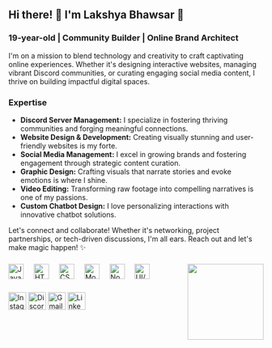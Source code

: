<h2 align="left">Hi there! 👋 I'm Lakshya Bhawsar 🚀</h2>

<h3>19-year-old | Community Builder | Online Brand Architect</h3>

<p>I'm on a mission to blend technology and creativity to craft captivating online experiences. Whether it's designing interactive websites, managing vibrant Discord communities, or curating engaging social media content, I thrive on building impactful digital spaces.</p>

<h3>Expertise</h3>


   <ul>
        <li>
            <strong>Discord Server Management:</strong> I specialize in fostering thriving communities and forging meaningful connections.
        </li>
        <li>
            <strong>Website Design & Development:</strong> Creating visually stunning and user-friendly websites is my forte.
        </li>
        <li>
            <strong>Social Media Management:</strong> I excel in growing brands and fostering engagement through strategic content curation.
        </li>
        <li>
            <strong>Graphic Design:</strong> Crafting visuals that narrate stories and evoke emotions is where I shine.
        </li>
        <li>
            <strong>Video Editing:</strong> Transforming raw footage into compelling narratives is one of my passions.
        </li>
        <li>
            <strong>Custom Chatbot Design:</strong> I love personalizing interactions with innovative chatbot solutions.
        </li>
    </ul>
    <p>
        Let's connect and collaborate! Whether it's networking, project partnerships, or tech-driven discussions, I'm all ears. Reach out and let's make magic happen! ✨
    </p>



###

<img align="right" height="150" src="https://i.imgflip.com/65efzo.gif"  />

###

<div align="left">
  <img src="https://cdn.jsdelivr.net/gh/devicons/devicon/icons/javascript/javascript-original.svg" height="30" alt="JavaScript logo" />
  <img width="12" />
  <img src="https://cdn.jsdelivr.net/gh/devicons/devicon/icons/html5/html5-original.svg" height="30" alt="HTML logo" />
  <img width="12" />
  <img src="https://cdn.jsdelivr.net/gh/devicons/devicon/icons/css3/css3-original.svg" height="30" alt="CSS logo" />
  <img width="12" />
  <img src="https://cdn.jsdelivr.net/gh/devicons/devicon/icons/mongodb/mongodb-original.svg" height="30" alt="MongoDB logo" />
  <img width="12" />
  <img src="https://cdn.jsdelivr.net/gh/devicons/devicon/icons/nodejs/nodejs-original.svg" height="30" alt="Node.js logo" />
  <img width="12" />
  <img src="https://www.simplihire.com/wp-content/uploads/2023/09/ux-ui-logo.png" height="30" alt="UI/UX logo" />
</div>



###

<div align="left">
  <a href="https://www.instagram.com/lakshh._.22/"><img src="https://img.shields.io/static/v1?message=Instagram&logo=instagram&label=&color=E4405F&logoColor=white&labelColor=&style=for-the-badge" height="35" alt="Instagram logo" /></a>
  <a href="https://discord.gg/MWFH2N9FR8"><img src="https://img.shields.io/static/v1?message=Discord&logo=discord&label=&color=7289DA&logoColor=white&labelColor=&style=for-the-badge" height="35" alt="Discord logo" /></a>
  <a href="mailto:lakshyabhawsar1722@gmail.com"><img src="https://img.shields.io/static/v1?message=Gmail&logo=gmail&label=&color=D14836&logoColor=white&labelColor=&style=for-the-badge" height="35" alt="Gmail logo" /></a>
  <a href="https://www.linkedin.com/in/lakshya-bhawsar/?original_referer=https%3A%2F%2Fwww%2Egoogle%2Ecom%2F&originalSubdomain=in"><img src="https://img.shields.io/static/v1?message=LinkedIn&logo=linkedin&label=&color=0077B5&logoColor=white&labelColor=&style=for-the-badge" height="35" alt="LinkedIn logo" /></a>
</div>


###

<br clear="both">


###
